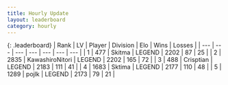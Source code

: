 ```yaml
---
title: Hourly Update
layout: leaderboard
category: hourly
---
```


{: .leaderboard}
| Rank | LV | Player | Division | Elo | Wins | Losses |
| --- | --- | --- | --- | --- | --- | --- |
| <span data-change="0">1</span> | 477 | <span title="ID: 402846">Skitma</span> | LEGEND | <span data-change="0">2202</span> | <span data-change="0">87</span> | <span data-change="0">25</span> |
| <span data-change="0">2</span> | 2835 | <span title="ID: 164871">KawashiroNitori</span> | LEGEND | <span data-change="0">2202</span> | <span data-change="0">165</span> | <span data-change="0">72</span> |
| <span data-change="0">3</span> | 488 | <span title="ID: 665674">Crisptian</span> | LEGEND | <span data-change="0">2183</span> | <span data-change="0">111</span> | <span data-change="0">41</span> |
| <span data-change="1">4</span> | 1683 | <span title="ID: 353063">Sktima</span> | LEGEND | <span data-change="7">2177</span> | <span data-change="2">110</span> | <span data-change="0">48</span> |
| <span data-change="-1">5</span> | 1289 | <span title="ID: 4783">pojlk</span> | LEGEND | <span data-change="0">2173</span> | <span data-change="0">79</span> | <span data-change="0">21</span> |